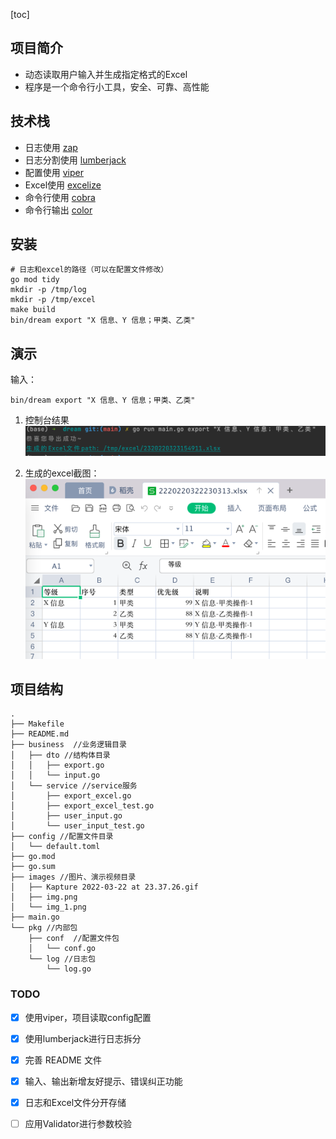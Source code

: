 [toc]

## 项目简介
* 动态读取用户输入并生成指定格式的Excel
* 程序是一个命令行小工具，安全、可靠、高性能

## 技术栈
* 日志使用 [zap](https://github.com/uber-go/zap)
* 日志分割使用 [lumberjack](https://github.com/natefinch/lumberjack)
* 配置使用 [viper](https://github.com/spf13/viper)
* Excel使用 [excelize](https://github.com/qax-os/excelize)
* 命令行使用 [cobra](https://github.com/spf13/cobra")
* 命令行输出 [color](https://github.com/fatih/color)

## 安装
```shell
# 日志和excel的路径（可以在配置文件修改）
go mod tidy
mkdir -p /tmp/log
mkdir -p /tmp/excel
make build
bin/dream export "X 信息、Y 信息；甲类、乙类"
```

## 演示
输入：
```shell
bin/dream export "X 信息、Y 信息；甲类、乙类"
```
1. 控制台结果
![demo](./images/demo02.png)
   
2. 生成的excel截图：
![demo](./images/img_1.png)


## 项目结构

```api
.
├── Makefile
├── README.md
├── business  //业务逻辑目录
│   ├── dto //结构体目录
│   │   ├── export.go
│   │   └── input.go
│   └── service //service服务
│       ├── export_excel.go
│       ├── export_excel_test.go
│       ├── user_input.go
│       └── user_input_test.go
├── config //配置文件目录
│   └── default.toml
├── go.mod
├── go.sum
├── images //图片、演示视频目录
│   ├── Kapture 2022-03-22 at 23.37.26.gif
│   ├── img.png
│   └── img_1.png
├── main.go
└── pkg //内部包
    ├── conf  //配置文件包
    │   └── conf.go
    └── log //日志包
        └── log.go
```

[//]: # (### 演示视频)

[//]: # (![demo]&#40;./images/Kapture%202022-03-22%20at%2023.37.26.gif&#41;)


### TODO
- [x] 使用viper，项目读取config配置
- [x] 使用lumberjack进行日志拆分
- [x] 完善 README 文件
- [x] 输入、输出新增友好提示、错误纠正功能
- [x] 日志和Excel文件分开存储
- [ ] 应用Validator进行参数校验

